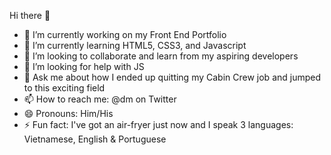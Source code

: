 Hi there 👋

- 🔭 I’m currently working on my Front End Portfolio
- 🌱 I’m currently learning HTML5, CSS3, and Javascript
- 👯 I’m looking to collaborate and learn from my aspiring developers
- 🤔 I’m looking for help with JS
- 💬 Ask me about how I ended up quitting my Cabin Crew job and jumped to this exciting field
- 📫 How to reach me: @dm on Twitter
- 😄 Pronouns: Him/His
- ⚡ Fun fact: I've got an air-fryer just now and I speak 3 languages: Vietnamese, English & Portuguese
